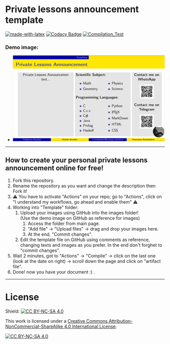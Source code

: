 # Private lessons announcement template
[![made-with-latex](https://img.shields.io/badge/Made%20with-LaTeX-1f425f.svg)](https://www.latex-project.org/)
[![Codacy Badge](https://app.codacy.com/project/badge/Grade/eb6df47419d6486399d9bea3ce2fdee6)](https://app.codacy.com/gh/R0mb0/Private_lessons_announcement_template/dashboard?utm_source=gh&utm_medium=referral&utm_content=&utm_campaign=Badge_grade)
[![Compilation_Test](https://github.com/R0mb0/Private_lessons_announcement_template/actions/workflows/Compilation_Test.yml/badge.svg)](https://github.com/R0mb0/Private_lessons_announcement_template/actions/workflows/Compilation_Test.yml)

### Demo image:
-   ![AnnArbor:](ReadMeImgs/AnnArbor.png)

---
## How to create your personal private lessons announcement online for free! 
1.  Fork this repository.
2.  Rename the repository as you want and change the description then Fork it!
3.  ⚠️ You have to activate "Actions" on your repo; go to "Actions", click on "I understand my workflows, go ahead and enable them" ⚠️
4.  Working into "Template" folder:
    1.  Upload your images using GitHub into the images folder!  
        (Use the demo image on GitHub as reference for images)
        1.  Access the folder from main page.
        2.  "Add file" -> "Upload files" -> drag and drop your images here.
        3.  At the end, "Commit changes".
    2.  Edit the template file on GitHub using comments as reference, changing texts and images as you prefer. In the end don't forghet to "commit changes".
5.  Wait 2 minutes, got to "Actions" -> "Compile" -> click on the last one (look at the date on right) -> scroll down the page and click on "artifact file".
6.  Done! now you have your document :) .

---

# License
Shield: [![CC BY-NC-SA 4.0][cc-by-nc-sa-shield]][cc-by-nc-sa]

This work is licensed under a
[Creative Commons Attribution-NonCommercial-ShareAlike 4.0 International License][cc-by-nc-sa].

[![CC BY-NC-SA 4.0][cc-by-nc-sa-image]][cc-by-nc-sa]

[cc-by-nc-sa]: http://creativecommons.org/licenses/by-nc-sa/4.0/
[cc-by-nc-sa-image]: https://licensebuttons.net/l/by-nc-sa/4.0/88x31.png
[cc-by-nc-sa-shield]: https://img.shields.io/badge/License-CC%20BY--NC--SA%204.0-lightgrey.svg
